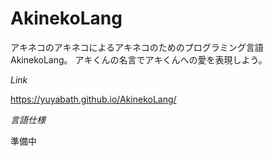 # AkinekoLang

アキネコのアキネコによるアキネコのためのプログラミング言語AkinekoLang。
アキくんの名言でアキくんへの愛を表現しよう。

*Link*

https://yuyabath.github.io/AkinekoLang/

*言語仕様*

準備中
